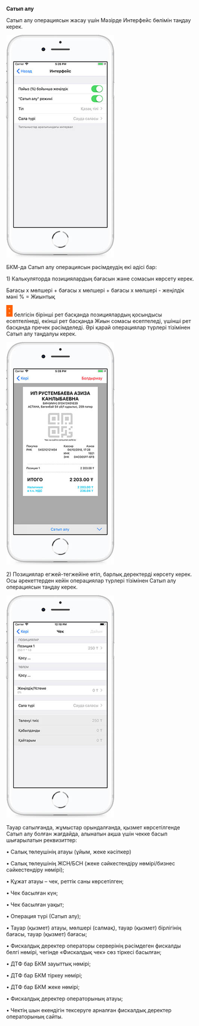 **Сатып алу**

Сатып алу операциясын жасау үшін Мәзірде Интерфейс бөлімін таңдау керек.

![](../assets/17.26.11.jpg)

БКМ-да Сатып алу операциясын рәсімдеудің екі әдісі бар:

1\) Калькуляторда позициялардың бағасын және сомасын көрсету керек.

Бағасы х мөлшері + бағасы х мөлшері + бағасы х мөлшері - жеңілдік мәні % = Жиынтық

![](../assets/501111.png) белгісін бірінші рет басқанда позициялардың қосындысы есептелінеді, екінші рет басқанда Жиын сомасы есептеледі, үшінші рет басқанда пречек рәсімделеді. Әрі қарай операциялар түрлері тізімінен Сатып алу таңдалуы керек.

![](../assets/Simulator_Screen_Shot_-_iPhone_8_Plus_-_2018-04-10_at_17.28.17.jpg)

2\) Позициялар егжей-тегжейіне өтіп, барлық деректерді көрсету керек. Осы әрекеттерден кейін операциялар түрлері тізімінен Сатып алу операциясын таңдау керек.

![](../assets/12.18.11.jpg)

Тауар сатылғанда, жұмыстар орындалғанда, қызмет көрсетілгенде Сатып алу болған жағдайда, алынатын ақша үшін чекке басып шығарылатын реквизиттер:

• Салық төлеушінің атауы \(ұйым, жеке кәсіпкер\)

• Салық төлеушінің ЖСН/БСН \(жеке сәйкестендіру нөмірі/бизнес сәйкестендіру нөмірі\);

• Құжат атауы – чек, реттік саны көрсетілген;

• Чек басылған күн;

• Чек басылған уақыт;

• Операция түрі \(Сатып алу\);

• Тауар \(қызмет\) атауы, мөлшері \(салмақ\), тауар \(қызмет\) бірлігінің бағасы, тауар \(қызмет\) бағасы;

• Фискалдық деректер операторы серверінің рәсімдеген фискалды белгі нөмірі, чегінде «Фискалдық чек» сөз тіркесі басылған;

• ДТФ бар БКМ зауыттық нөмірі;

• ДТФ бар БКМ тіркеу нөмірі;

• ДТФ бар БКМ жеке нөмірі;

• Фискалдық деректер операторының атауы;

• Чектің шын екендігін тексеруге арналған фискалдық деректер операторының сайты.

